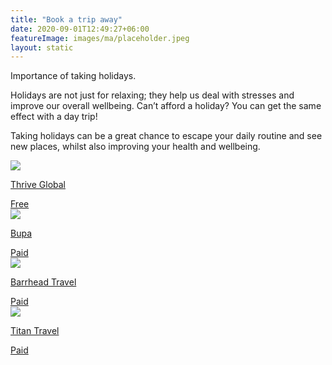 ```yaml
---
title: "Book a trip away"
date: 2020-09-01T12:49:27+06:00
featureImage: images/ma/placeholder.jpeg
layout: static
---
```


Importance of taking holidays.

Holidays are not just for relaxing; they help us deal with stresses and improve our overall wellbeing. Can’t afford a holiday? You can get the same effect with a day trip!

Taking holidays can be a great chance to escape your daily routine and see new places, whilst also improving your health and wellbeing.

<a class="ma-link" href="https://community.thriveglobal.com/the-importance-of-taking-a-holiday/"><div class="ma-card ma-card-Health"><div class="ma-icon"><img src ="/images/Icon-check - health - opacity.svg"/></div><div class="ma-name"><p>Thrive Global</p></div><div class="ma-paid-text"><span>Free</span></div></div></a><a class="ma-link" href="https://www.bupa.co.uk/business/news-and-information/why-holidays-are-good-for-employees-health"><div class="ma-card ma-card-Health"><div class="ma-icon"><img src ="/images/Icon-pound - health - opacity.svg"/></div><div class="ma-name"><p>Bupa</p></div><div class="ma-paid-text"><span>Paid</span></div></div></a><a class="ma-link" href="https://www.barrheadtravel.co.uk/"><div class="ma-card ma-card-Health"><div class="ma-icon"><img src ="/images/Icon-pound - health - opacity.svg"/></div><div class="ma-name"><p>Barrhead Travel</p></div><div class="ma-paid-text"><span>Paid</span></div></div></a><a class="ma-link" href="https://www.awin1.com/cread.php?awinmid=4282&awinaffid=1198638&ued=https%3A%2F%2Fwww.titantravel.co.uk%2F"><div class="ma-card ma-card-Health"><div class="ma-icon"><img src ="/images/Icon-pound - health - opacity.svg"/></div><div class="ma-name"><p>Titan Travel</p></div><div class="ma-paid-text"><span>Paid</span></div></div></a>  

<br/><br/>






